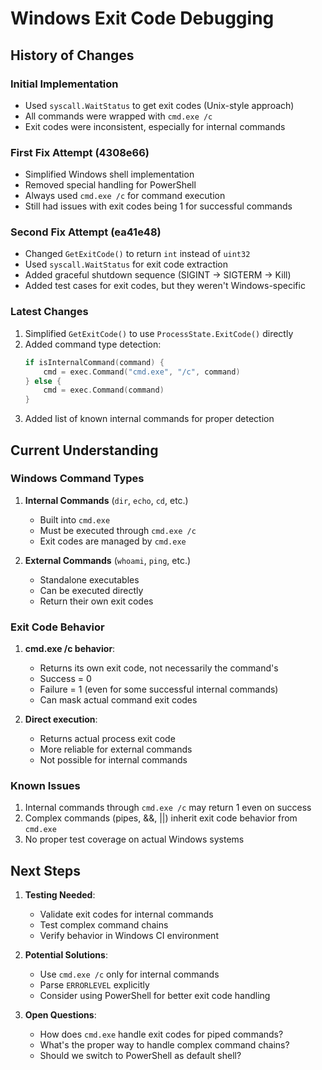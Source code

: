# Windows Exit Code Debugging

## History of Changes

### Initial Implementation
- Used `syscall.WaitStatus` to get exit codes (Unix-style approach)
- All commands were wrapped with `cmd.exe /c`
- Exit codes were inconsistent, especially for internal commands

### First Fix Attempt (4308e66)
- Simplified Windows shell implementation
- Removed special handling for PowerShell
- Always used `cmd.exe /c` for command execution
- Still had issues with exit codes being 1 for successful commands

### Second Fix Attempt (ea41e48)
- Changed `GetExitCode()` to return `int` instead of `uint32`
- Used `syscall.WaitStatus` for exit code extraction
- Added graceful shutdown sequence (SIGINT → SIGTERM → Kill)
- Added test cases for exit codes, but they weren't Windows-specific

### Latest Changes
1. Simplified `GetExitCode()` to use `ProcessState.ExitCode()` directly
2. Added command type detection:
   ```go
   if isInternalCommand(command) {
       cmd = exec.Command("cmd.exe", "/c", command)
   } else {
       cmd = exec.Command(command)
   }
   ```
3. Added list of known internal commands for proper detection

## Current Understanding

### Windows Command Types
1. **Internal Commands** (`dir`, `echo`, `cd`, etc.)
   - Built into `cmd.exe`
   - Must be executed through `cmd.exe /c`
   - Exit codes are managed by `cmd.exe`

2. **External Commands** (`whoami`, `ping`, etc.)
   - Standalone executables
   - Can be executed directly
   - Return their own exit codes

### Exit Code Behavior
1. **cmd.exe /c behavior**:
   - Returns its own exit code, not necessarily the command's
   - Success = 0
   - Failure = 1 (even for some successful internal commands)
   - Can mask actual command exit codes

2. **Direct execution**:
   - Returns actual process exit code
   - More reliable for external commands
   - Not possible for internal commands

### Known Issues
1. Internal commands through `cmd.exe /c` may return 1 even on success
2. Complex commands (pipes, &&, ||) inherit exit code behavior from `cmd.exe`
3. No proper test coverage on actual Windows systems

## Next Steps

1. **Testing Needed**:
   - Validate exit codes for internal commands
   - Test complex command chains
   - Verify behavior in Windows CI environment

2. **Potential Solutions**:
   - Use `cmd.exe /c` only for internal commands
   - Parse `ERRORLEVEL` explicitly
   - Consider using PowerShell for better exit code handling

3. **Open Questions**:
   - How does `cmd.exe` handle exit codes for piped commands?
   - What's the proper way to handle complex command chains?
   - Should we switch to PowerShell as default shell? 